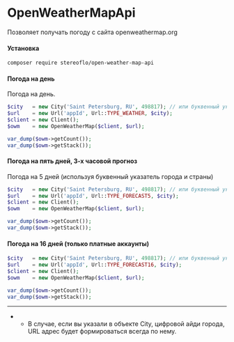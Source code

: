  # OpenWeatherMapApi

 Позволяет получать погоду с сайта openweathermap.org
 
 #### Установка
 
 ```bash
 composer require stereoflo/open-weather-map-api
 ``` 
 ####  Погода на день
 
 Погода на день.
 
  ```php
$city   = new City('Saint Petersburg, RU', 498817); // или буквенный указатель/или айди*
$url    = new Url('appId', Url::TYPE_WEATHER, $city);
$client = new Client();
$owm    = new OpenWeatherMap($client, $url);

var_dump($owm->getCount());
var_dump($owm->getStack());

``` 

  #### Погода на пять дней, 3-х часовой прогноз
  
  Погода на 5 дней (используя буквенный указатель города и страны)
  
  ```php
$city   = new City('Saint Petersburg, RU', 498817); // или буквенный указатель/или айди*
$url    = new Url('appId', Url::TYPE_FORECAST5, $city);
$client = new Client();
$owm    = new OpenWeatherMap($client, $url);

var_dump($owm->getCount());
var_dump($owm->getStack());
```

 #### Погода на 16 дней (только платные аккаунты)
 
  ```php
$city   = new City('Saint Petersburg, RU', 498817); // или буквенный указатель/или айди*
$url    = new Url('appId', Url::TYPE_FORECAST16, $city);
$client = new Client();
$owm    = new OpenWeatherMap($client, $url);

var_dump($owm->getCount());
var_dump($owm->getStack());
```

______
* - В случае, если вы указали в объекте City, цифровой айди города, URL адрес будет формироваться всегда по нему.
